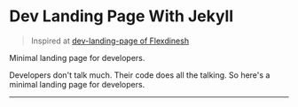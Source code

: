 # Dev Landing Page With Jekyll

> Inspired at [dev-landing-page of Flexdinesh](https://github.com/flexdinesh/dev-landing-page)

Minimal landing page for developers.

Developers don't talk much. Their code does all the talking. So here's a minimal landing page for developers.

---
